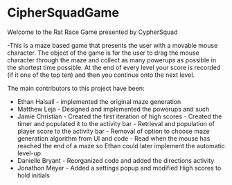 # CipherSquadGame
Welcome to the Rat Race Game presented by CypherSquad

-This is a maze based game that presents the user with a movable mouse character. The object of the game is for the user 
  to drag the mouse character through the maze and collect as many powerups as possible in the shortest time possible. At the 
  end of every level your score is recorded (if it one of the top ten) and then you continue onto the next level.
  
The main contributors to this project have been:

  - Ethan Halsall   -   implemented the original maze generation
  - Matthew Leja    -   Designed and implemented the powerups and such
  - Jamie Christian -   Created the first iteration of high scores
                    -   Created the timer and populated it to the activity bar
                    -   Retrieval and population of player score to the activity bar
                    -   Removal of option to choose maze generation algorithm from UI and code
                    -   Read when the mouse has reached the end of a maze so Ethan could later implement the automatic level-up
  - Danielle Bryant -   Reorganized code and added the directions activity
  - Jonathon Meyer  -   Added a settings popup and modified High scores to hold initials
